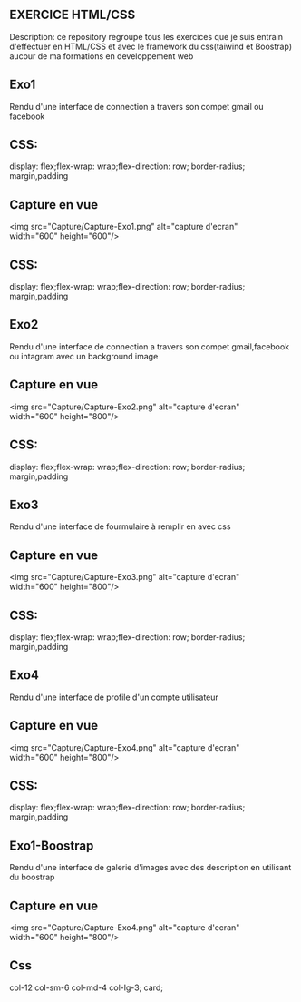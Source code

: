 ## EXERCICE HTML/CSS
Description: ce repository regroupe tous les exercices que je suis entrain d'effectuer en HTML/CSS et avec le framework du css(taiwind et Boostrap) aucour de ma formations en developpement web

## Exo1
Rendu d'une interface de connection a travers son compet gmail ou facebook
## CSS: 
 display: flex;flex-wrap: wrap;flex-direction: row; border-radius; margin,padding

## Capture en vue
<img src="Capture/Capture-Exo1.png" alt="capture d'ecran" width="600" height="600"/>

## CSS: 
 display: flex;flex-wrap: wrap;flex-direction: row; border-radius; margin,padding

## Exo2
Rendu d'une interface de connection a travers son compet gmail,facebook ou intagram avec un background image 

## Capture en vue
<img src="Capture/Capture-Exo2.png" alt="capture d'ecran" width="600" height="800"/>

## CSS: 
 display: flex;flex-wrap: wrap;flex-direction: row; border-radius; margin,padding

 ## Exo3
Rendu d'une interface de fourmulaire à remplir en avec css

## Capture en vue
<img src="Capture/Capture-Exo3.png" alt="capture d'ecran" width="600" height="800"/>

 ## CSS: 
 display: flex;flex-wrap: wrap;flex-direction: row; border-radius; margin,padding

 ## Exo4
Rendu d'une interface de profile d'un compte utilisateur

## Capture en vue
<img src="Capture/Capture-Exo4.png" alt="capture d'ecran" width="600" height="800"/>

## CSS: 
 display: flex;flex-wrap: wrap;flex-direction: row; border-radius; margin,padding

 ## Exo1-Boostrap
Rendu d'une interface de galerie d'images avec des description en utilisant du boostrap

## Capture en vue
<img src="Capture/Capture-Exo4.png" alt="capture d'ecran" width="600" height="800"/>

## Css
col-12 col-sm-6 col-md-4 col-lg-3; card;

